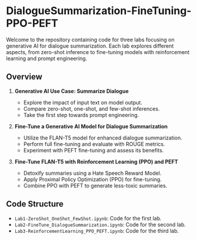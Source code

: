 # DialogueSummarization-FineTuning-PPO-PEFT

Welcome to the repository containing code for three labs focusing on generative AI for dialogue summarization. Each lab explores different aspects, from zero-shot inference to fine-tuning models with reinforcement learning and prompt engineering.

## Overview

1. **Generative AI Use Case: Summarize Dialogue**
   - Explore the impact of input text on model output.
   - Compare zero-shot, one-shot, and few-shot inferences.
   - Take the first step towards prompt engineering.

2. **Fine-Tune a Generative AI Model for Dialogue Summarization**
   - Utilize the FLAN-T5 model for enhanced dialogue summarization.
   - Perform full fine-tuning and evaluate with ROUGE metrics.
   - Experiment with PEFT fine-tuning and assess its benefits.

3. **Fine-Tune FLAN-T5 with Reinforcement Learning (PPO) and PEFT**
   - Detoxify summaries using a Hate Speech Reward Model.
   - Apply Proximal Policy Optimization (PPO) for fine-tuning.
   - Combine PPO with PEFT to generate less-toxic summaries.

## Code Structure
  
- `Lab1-ZeroShot_OneShot_FewShot.ipynb`: Code for the first lab.
- `Lab2-FineTune_DialogueSummarization.ipynb`: Code for the second lab.
- `Lab3-ReinforcementLearning_PPO_PEFT.ipynb`: Code for the third lab.
